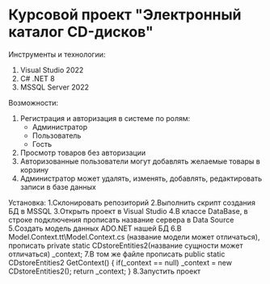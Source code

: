 # Курсовой проект "Электронный каталог CD-дисков"

Инструменты и технологии:
1. Visual Studio 2022
2. C# .NET 8
3. MSSQL Server 2022

Возможности:
1. Регистрация и авторизация в системе по ролям:
   * Администратор
   * Пользователь
   * Гость
2. Просмотр товаров без авторизации
3. Авторизованные пользователи могут добавлять желаемые товары в корзину
4. Администратор может удалять, изменять, добавлять, редактировать записи в базе данных

Установка:
1.Склонировать репозиторий
2.Выполнить скрипт создания БД в MSSQL
3.Открыть проект в Visual Studio
4.В классе DataBase, в строке подключения прописать название сервера в Data Source 
5.Создать модель данных ADO.NET нашей БД
6.В Model.Context.tt\Model.Context.cs (название модели может отличаться), прописать private static CDstoreEntities2(название сущности может отличаться) _context;
7.В том же файле прописать 
public static CDstoreEntities2 GetContext()
{
    if(_context == null)
        _context = new CDstoreEntities2();
    return _context;
}
8.Запустить проект
